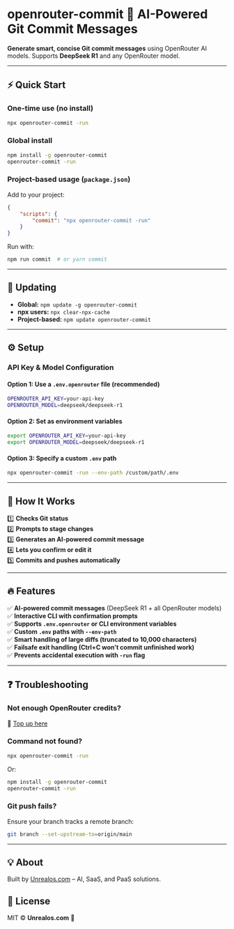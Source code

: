 # **openrouter-commit 🚀 AI-Powered Git Commit Messages**  

**Generate smart, concise Git commit messages** using OpenRouter AI models. Supports **DeepSeek R1** and any OpenRouter model.

---

## **⚡ Quick Start**  

### **One-time use (no install)**
```sh
npx openrouter-commit -run
```

### **Global install**
```sh
npm install -g openrouter-commit
openrouter-commit -run
```

### **Project-based usage (`package.json`)**
Add to your project:
```json
{
    "scripts": {
        "commit": "npx openrouter-commit -run"
    }
}
```
Run with:
```sh
npm run commit  # or yarn commit
```

---

## **🔄 Updating**
- **Global:** `npm update -g openrouter-commit`  
- **npx users:** `npx clear-npx-cache`  
- **Project-based:** `npm update openrouter-commit`  

---

## **⚙️ Setup**
### **API Key & Model Configuration**
#### **Option 1: Use a `.env.openrouter` file (recommended)**
```sh
OPENROUTER_API_KEY=your-api-key
OPENROUTER_MODEL=deepseek/deepseek-r1
```
#### **Option 2: Set as environment variables**
```sh
export OPENROUTER_API_KEY=your-api-key
export OPENROUTER_MODEL=deepseek/deepseek-r1
```
#### **Option 3: Specify a custom `.env` path**
```sh
npx openrouter-commit -run --env-path /custom/path/.env
```

---

## **🚀 How It Works**
1️⃣ **Checks Git status**  
2️⃣ **Prompts to stage changes**  
3️⃣ **Generates an AI-powered commit message**  
4️⃣ **Lets you confirm or edit it**  
5️⃣ **Commits and pushes automatically**  

---

## **🔥 Features**
✅ **AI-powered commit messages** (DeepSeek R1 + all OpenRouter models)  
✅ **Interactive CLI with confirmation prompts**  
✅ **Supports `.env.openrouter` or CLI environment variables**  
✅ **Custom `.env` paths with `--env-path`**  
✅ **Smart handling of large diffs (truncated to 10,000 characters)**  
✅ **Failsafe exit handling (Ctrl+C won’t commit unfinished work)**  
✅ **Prevents accidental execution with `-run` flag**  

---

## **❓ Troubleshooting**
### **Not enough OpenRouter credits?**
🔗 [Top up here](https://openrouter.ai/credits)

### **Command not found?**
```sh
npx openrouter-commit -run
```
Or:
```sh
npm install -g openrouter-commit
openrouter-commit -run
```

### **Git push fails?**
Ensure your branch tracks a remote branch:
```sh
git branch --set-upstream-to=origin/main
```

---

## **💡 About**
Built by [Unrealos.com](https://unrealos.com) – AI, SaaS, and PaaS solutions.

## **📜 License**
MIT © **Unrealos.com** 🚀
